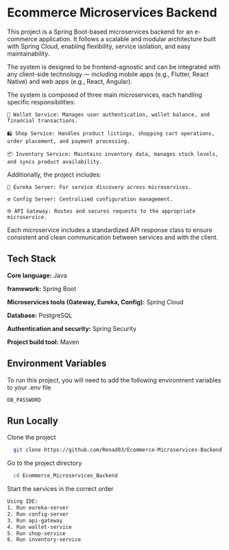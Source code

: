 
# Ecommerce Microservices Backend

This project is a Spring Boot-based microservices backend for an e-commerce application. It follows a scalable and modular architecture built with Spring Cloud, enabling flexibility, service isolation, and easy maintainability.

The system is designed to be frontend-agnostic and can be integrated with any client-side technology — including mobile apps (e.g., Flutter, React Native) and web apps (e.g., React, Angular).

The system is composed of three main microservices, each handling specific responsibilities:

    👜 Wallet Service: Manages user authentication, wallet balance, and financial transactions.

    🛍️ Shop Service: Handles product listings, shopping cart operations, order placement, and payment processing.

    📦 Inventory Service: Maintains inventory data, manages stock levels, and syncs product availability.

Additionally, the project includes:

    🧭 Eureka Server: For service discovery across microservices.

    ⚙️ Config Server: Centralized configuration management.

    🌐 API Gateway: Routes and secures requests to the appropriate microservice.

Each microservice includes a standardized API response class to ensure consistent and clean communication between services and with the client.


## Tech Stack

**Core language:** Java	

**framework:** Spring Boot	

**Microservices tools (Gateway, Eureka, Config):** Spring Cloud	

**Database:** PostgreSQL

**Authentication and security:** Spring Security	

**Project build tool:** Maven	


## Environment Variables

To run this project, you will need to add the following environment variables to your .env file

`DB_PASSWORD`
## Run Locally

Clone the project

```bash
  git clone https://github.com/Renad03/Ecommerce-Microservices-Backend.git
```

Go to the project directory

```bash
  cd Ecommerce_Microservices_Backend
```

Start the services in the correct order

```bash
Using IDE:
1. Run eureka-server
2. Run config-server
3. Run api-gateway
4. Run wallet-service
5. Run shop-service
6. Run inventory-service
```



